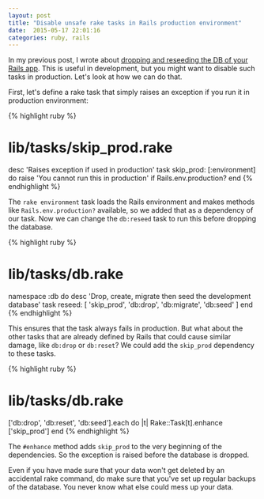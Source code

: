 ```yaml
---
layout: post
title: "Disable unsafe rake tasks in Rails production environment"
date:  2015-05-17 22:01:16
categories: ruby, rails
---
```


In my previous post,
I wrote about
[dropping and reseeding the DB of your Rails app](/posts/rake-db-reseed/).
This is useful in development,
but you might want to
disable such tasks in production.
Let's look at how we can do that.

First, let's define a rake task
that simply raises an exception
if you run it in production environment:

{% highlight ruby %}
# lib/tasks/skip_prod.rake
desc 'Raises exception if used in production'
task skip_prod: [:environment] do
  raise 'You cannot run this in production' if Rails.env.production?
end
{% endhighlight %}

The `rake environment` task
loads the Rails environment
and makes methods like
`Rails.env.production?` available,
so we added that as a dependency
of our task.
Now we can change the `db:reseed` task
to run this before
dropping the database.

{% highlight ruby %}
# lib/tasks/db.rake
namespace :db do
  desc 'Drop, create, migrate then seed the development database'
  task reseed: [ 'skip_prod', 'db:drop', 'db:migrate', 'db:seed' ]
end
{% endhighlight %}

This ensures that the task
always fails in production.
But what about the other tasks
that are already defined by Rails
that could cause similar damage,
like `db:drop` or `db:reset`?
We could add the `skip_prod` dependency
to these tasks.

{% highlight ruby %}
# lib/tasks/db.rake
['db:drop', 'db:reset', 'db:seed'].each do |t|
  Rake::Task[t].enhance ['skip_prod']
end
{% endhighlight %}

The `#enhance` method
adds `skip_prod` to
the very beginning of the dependencies.
So the exception is raised
before the database is dropped.

Even if you have made sure
that your data won't get deleted
by an accidental rake command,
do make sure that you've set up
regular backups of the database.
You never know what else
could mess up your data.
